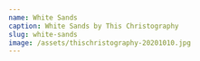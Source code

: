```yaml
---
name: White Sands
caption: White Sands by This Christography
slug: white-sands
image: /assets/thischristography-20201010.jpg
---
```

